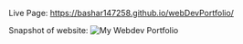 Live Page: https://bashar147258.github.io/webDevPortfolio/

Snapshot of website: ![My Webdev Portfolio](./assets/index.png)
